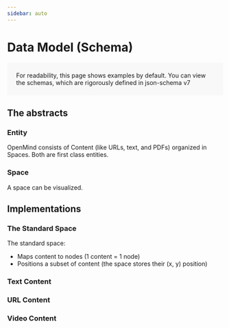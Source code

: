 ```yaml
---
sidebar: auto
---
```


# Data Model (Schema)

<aside class="note">For readability, this page shows examples by default. You can view the schemas, which are rigorously defined in json-schema v7</aside>

## The abstracts


### Entity

OpenMind consists of Content (like URLs, text, and PDFs) organized in Spaces. Both are first class entities.

<SchemaExample v-bind:schema="schema.GenericEntitySchema" v-bind:example="example.GenericEntityExample" />

### Space

A space can be visualized.

<SchemaExample v-bind:schema="schema.GenericSpaceSchema" v-bind:example="example.GenericSpaceExample" />

## Implementations

### The Standard Space

The standard space:

* Maps content to nodes (1 content = 1 node)
* Positions a subset of content (the space stores their (x, y) position)

<SchemaExample v-bind:schema="schema.StandardSpaceSchema" v-bind:example="example.StandardSpaceExample" />

### Text Content

<SchemaExample v-bind:schema="schema.TextSchema" v-bind:example="example.TextExample" />

### URL Content

<SchemaExample v-bind:schema="schema.URLSchema" v-bind:example="example.URLExample" />

### Video Content

<SchemaExample v-bind:schema="schema.VideoYouTubeSchema" v-bind:example="example.VideoYouTubeExample" />

<style>
aside.note {
  padding: 1.5em;
  background: #f8f8f8;
}
</style>

<script>

// Schemas
import GenericEntitySchema from '../../../code-samples/GenericEntity.schema.json';

import GenericSpaceSchema from '../../../code-samples/GenericSpace.schema.json';
import StandardSpaceSchema from '../../../code-samples/StandardSpace.schema.json';

import TextSchema from '../../../code-samples/Text.schema.json';
import URLSchema from '../../../code-samples/URL.schema.json';
import VideoYouTubeSchema from '../../../code-samples/VideoYouTube.schema.json';

// Examples
import GenericEntityExample from '../../../code-samples/GenericEntity.example.json';

import GenericSpaceExample from '../../../code-samples/GenericSpace.example.json';
import StandardSpaceExample from '../../../code-samples/StandardSpace.example.json';

import TextExample from '../../../code-samples/Text.example.json';
import URLExample from '../../../code-samples/URL.example.json';
import VideoYouTubeExample from '../../../code-samples/VideoYouTube.example.json';

import SchemaExample from './SchemaExample';

export default {
  data () {
    return {
      schema: {
        GenericEntitySchema,
        GenericSpaceSchema,
        StandardSpaceSchema,
        TextSchema,
        URLSchema,
        VideoYouTubeSchema,
      },
      example: {
        GenericEntityExample,
        GenericSpaceExample,
        StandardSpaceExample,
        TextExample,
        URLExample,
        VideoYouTubeExample,
      }
    }
  },
  components: {
    SchemaExample,
  }
}
</script>